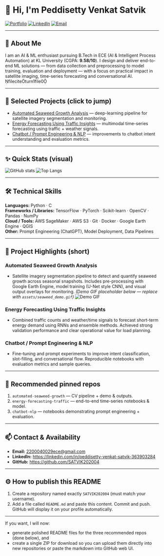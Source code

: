 # 👋 Hi, I'm Peddisetty Venkat Satvik

[![Portfolio](https://img.shields.io/badge/Portfolio-GitHub-blue)](https://github.com/SATVIK202004)
[![LinkedIn](https://img.shields.io/badge/LinkedIn-Connect-blue?logo=linkedin)](https://linkedin.com/in/peddisetty-venkat-satvik-363903284)
[![Email](https://img.shields.io/badge/Email-2200040029ece@gmail.com-red?logo=gmail)](mailto:2200040029ece@gmail.com)

---

## 🚀 About Me
I am an AI & ML enthusiast pursuing B.Tech in ECE (AI & Intelligent Process Automation) at KL University (CGPA: **9.58/10**). I design and deliver end-to-end ML solutions — from data collection and preprocessing to model training, evaluation and deployment — with a focus on practical impact in satellite imaging, time-series forecasting and conversational AI. fileciteturn1file0

---

## 🔭 Selected Projects (click to jump)
- [Automated Seaweed Growth Analysis](#automated-seaweed-growth) — deep-learning pipeline for satellite imagery segmentation and monitoring.  
- [Energy Forecasting Using Traffic Insights](#energy-forecasting-using-traffic-insights) — multimodal time-series forecasting using traffic + weather signals.  
- [Chatbot / Prompt Engineering & NLP](#chatbot--prompt-engineering) — improvements to chatbot intent understanding and evaluation metrics.  

---

## ✨ Quick Stats (visual)
![GitHub stats](https://github-readme-stats.vercel.app/api?username=SATVIK202004&show_icons=true&theme=default)
![Top Langs](https://github-readme-stats.vercel.app/api/top-langs/?username=SATVIK202004&layout=compact)

---

## 🛠️ Technical Skills
**Languages:** Python · C  
**Frameworks / Libraries:** TensorFlow · PyTorch · Scikit-learn · OpenCV · Pandas · NumPy  
**Cloud / Tools:** AWS SageMaker · AWS S3 · Git · Docker · Google Earth Engine · QGIS  
**Other:** Prompt Engineering (ChatGPT), Model Deployment, Data Pipelines

---

## 📌 Project Highlights (short)
### Automated Seaweed Growth Analysis
- Satellite imagery segmentation pipeline to detect and quantify seaweed growth across seasonal snapshots. Includes pre-processing with Google Earth Engine, model training (U-Net style CNN), and visual output overlays for monitoring. *(Demo GIF placeholder below — replace with `assets/seaweed_demo.gif`)*
![Demo GIF](assets/seaweed_demo.gif)

### Energy Forecasting Using Traffic Insights
- Combined traffic counts and weather/time signals to forecast short-term energy demand using RNNs and ensemble methods. Achieved strong validation performance and clear operational value for load planning.

### Chatbot / Prompt Engineering & NLP
- Fine-tuning and prompt experiments to improve intent classification, slot-filling, and conversational flow. Reproducible notebooks with evaluation metrics and sample queries.

---

## 📂 Recommended pinned repos
1. `automated-seaweed-growth` — CV pipeline + demo & outputs.  
2. `energy-forecasting-traffic` — end-to-end time-series notebooks & model.  
3. `chatbot-nlp` — notebooks demonstrating prompt engineering + evaluation.

---

## 📫 Contact & Availability
- **Email:** 2200040029ece@gmail.com  
- **LinkedIn:** https://linkedin.com/in/peddisetty-venkat-satvik-363903284  
- **GitHub:** https://github.com/SATVIK202004

---

## ⚙️ How to publish this README
1. Create a repository named exactly `SATVIK202004` (must match your username).  
2. Add a file called `README.md` and paste this content. Commit and push. GitHub will display it on your profile automatically.

---

If you want, I will now:
- generate polished README files for the three recommended repos (done below), and
- create a single ZIP for download so you can upload them directly into new repositories or paste the markdown into GitHub web UI.
